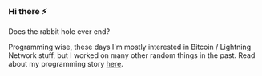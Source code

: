 ### Hi there ⚡

Does the rabbit hole ever end?

Programming wise, these days I'm mostly interested in Bitcoin / Lightning Network stuff, but I worked on many other random things in the past. Read about my programming story [here](https://ibz.me/programming/).
